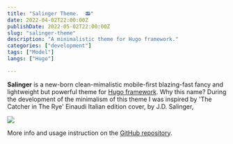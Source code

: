 ```yaml
---
title: "Salinger Theme.  📻"
date: 2022-04-02T22:00:00Z
publishDate: 2022-05-02T22:00:00Z
slug: "salinger-theme"
description: "A minimalistic theme for Hugo framework."
categories: ["development"]
tags: ["Model"]
langs: ["Hugo"]

---
```



__Salinger__ is a new-born clean-mimalistic mobile-first blazing-fast fancy and lightweight but powerful theme for [Hugo framework](https://gohugo.io).
Why this name? During the development of the minimalism of this theme I was inspired by 'The Catcher in The Rye' Einaudi Italian edition cover, by J.D. Salinger, 

![](/uploads/salinger.png)

More info and usage instruction on the [GitHub repository](https://github.com/jacksalici/salinger-theme).

